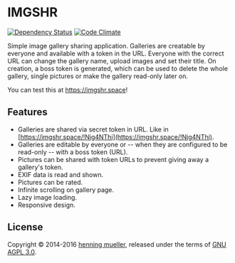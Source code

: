 IMGSHR
======

[![Dependency Status](https://img.shields.io/gemnasium/nning/imgshr.svg)](https://gemnasium.com/nning/imgshr)
[![Code Climate](https://img.shields.io/codeclimate/github/nning/imgshr.svg)](https://codeclimate.com/github/nning/imgshr)

Simple image gallery sharing application. Galleries are creatable by everyone
and available with a token in the URL. Everyone with the correct URL can change
the gallery name, upload images and set their title. On creation, a boss token
is generated, which can be used to delete the whole gallery, single pictures or
make the gallery read-only later on.

You can test this at https://imgshr.space!

Features
--------

* Galleries are shared via secret token in URL. Like in
  [https://imgshr.space/!Njg4NThi](https://imgshr.space/!Njg4NThi).
* Galleries are editable by everyone or -- when they are configured to be
  read-only -- with a boss token (URL).
* Pictures can be shared with token URLs to prevent giving away a gallery's
  token.
* EXIF data is read and shown.
* Pictures can be rated.
* Infinite scrolling on gallery page.
* Lazy image loading.
* Responsive design.

License
-------

Copyright © 2014-2016 [henning mueller](https://nning.io/), released
under the terms of [GNU AGPL 3.0](http://www.gnu.org/licenses/agpl-3.0.html).

